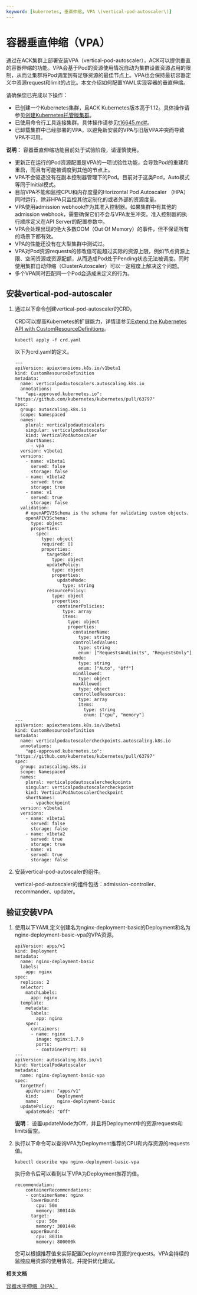```yaml
---
keyword: [kubernetes, 垂直伸缩, VPA \(vertical-pod-autoscaler\)]
---
```


# 容器垂直伸缩（VPA）

通过在ACK集群上部署安装VPA（vertical-pod-autoscaler），ACK可以提供垂直的容器伸缩的功能。VPA会基于Pod的资源使用情况自动为集群设置资源占用的限制，从而让集群将Pod调度到有足够资源的最佳节点上。VPA也会保持最初容器定义中资源request和limit的占比。本文介绍如何配置YAML实现容器的垂直伸缩。

请确保您已完成以下操作：

-   已创建一个Kubernetes集群，且ACK Kubernetes版本高于1.12。具体操作请参见[创建Kubernetes托管版集群](/intl.zh-CN/Kubernetes集群用户指南/集群/创建集群/创建Kubernetes托管版集群.md)。
-   已使用命令行工具连接集群。具体操作请参见[t16645.md\#](/intl.zh-CN/Kubernetes集群用户指南/集群/连接集群/通过kubectl管理Kubernetes集群.md)。
-   已卸载集群中已经部署的VPA，以避免新安装的VPA与旧版VPA冲突而导致VPA不可用。

**说明：** 容器垂直伸缩功能目前处于试验阶段，请谨慎使用。

-   更新正在运行的Pod资源配置是VPA的一项试验性功能，会导致Pod的重建和重启，而且有可能被调度到其他的节点上。
-   VPA不会驱逐没有在副本控制器管理下的Pod。目前对于这类Pod，Auto模式等同于Initial模式。
-   目前VPA不能和监控CPU和内存度量的Horizontal Pod Autoscaler （HPA）同时运行，除非HPA只监控其他定制化的或者外部的资源度量。
-   VPA使用admission webhook作为其准入控制器。如果集群中有其他的admission webhook，需要确保它们不会与VPA发生冲突。准入控制器的执行顺序定义在API Server的配置参数中。
-   VPA会处理出现的绝大多数OOM（Out Of Memory）的事件，但不保证所有的场景下都有效。
-   VPA的性能还没有在大型集群中测试过。
-   VPA对Pod资源requests的修改值可能超过实际的资源上限，例如节点资源上限、空闲资源或资源配额，从而造成Pod处于Pending状态无法被调度。同时使用集群自动伸缩（ClusterAutoscaler）可以一定程度上解决这个问题。
-   多个VPA同时匹配同一个Pod会造成未定义的行为。

## 安装vertical-pod-autoscaler

1.  通过以下命令创建vertical-pod-autoscaler的CRD。

    CRD可以提高Kubernetes的扩展能力，详情请参见[Extend the Kubernetes API with CustomResourceDefinitions](https://kubernetes.io/docs/tasks/extend-kubernetes/custom-resources/custom-resource-definitions/)。

    ```
    kubectl apply -f crd.yaml
    ```

    以下为crd.yaml的定义。

    ```
    ---
    apiVersion: apiextensions.k8s.io/v1beta1
    kind: CustomResourceDefinition
    metadata:
      name: verticalpodautoscalers.autoscaling.k8s.io
      annotations:
        "api-approved.kubernetes.io": "https://github.com/kubernetes/kubernetes/pull/63797"
    spec:
      group: autoscaling.k8s.io
      scope: Namespaced
      names:
        plural: verticalpodautoscalers
        singular: verticalpodautoscaler
        kind: VerticalPodAutoscaler
        shortNames:
          - vpa
      version: v1beta1
      versions:
        - name: v1beta1
          served: false
          storage: false
        - name: v1beta2
          served: true
          storage: true
        - name: v1
          served: true
          storage: false
      validation:
        # openAPIV3Schema is the schema for validating custom objects.
        openAPIV3Schema:
          type: object
          properties:
            spec:
              type: object
              required: []
              properties:
                targetRef:
                  type: object
                updatePolicy:
                  type: object
                  properties:
                    updateMode:
                      type: string
                resourcePolicy:
                  type: object
                  properties:
                    containerPolicies:
                      type: array
                      items:
                        type: object
                        properties:
                          containerName:
                            type: string
                          controlledValues:
                            type: string
                            enum: ["RequestsAndLimits", "RequestsOnly"]
                          mode:
                            type: string
                            enum: ["Auto", "Off"]
                          minAllowed:
                            type: object
                          maxAllowed:
                            type: object
                          controlledResources:
                            type: array
                            items:
                              type: string
                              enum: ["cpu", "memory"]
    ---
    apiVersion: apiextensions.k8s.io/v1beta1
    kind: CustomResourceDefinition
    metadata:
      name: verticalpodautoscalercheckpoints.autoscaling.k8s.io
      annotations:
        "api-approved.kubernetes.io": "https://github.com/kubernetes/kubernetes/pull/63797"
    spec:
      group: autoscaling.k8s.io
      scope: Namespaced
      names:
        plural: verticalpodautoscalercheckpoints
        singular: verticalpodautoscalercheckpoint
        kind: VerticalPodAutoscalerCheckpoint
        shortNames:
          - vpacheckpoint
      version: v1beta1
      versions:
        - name: v1beta1
          served: false
          storage: false
        - name: v1beta2
          served: true
          storage: true
        - name: v1
          served: true
          storage: false
    ```

2.  安装vertical-pod-autoscaler的组件。

    vertical-pod-autoscaler的组件包括：admission-controller、recommander、updater。




## 验证安装VPA

1.  使用以下YAML定义创建名为nginx-deployment-basic的Deployment和名为nginx-deployment-basic-vpa的VPA资源。

    ```
    apiVersion: apps/v1
    kind: Deployment
    metadata:
      name: nginx-deployment-basic
      labels:
        app: nginx
    spec:
      replicas: 2
      selector:
        matchLabels:
          app: nginx
      template:
        metadata:
          labels:
            app: nginx
        spec:
          containers:
          - name: nginx
            image: nginx:1.7.9
            ports:
            - containerPort: 80
    ---
    apiVersion: autoscaling.k8s.io/v1
    kind: VerticalPodAutoscaler
    metadata:
      name: nginx-deployment-basic-vpa
    spec:
      targetRef:
        apiVersion: "apps/v1"
        kind:       Deployment
        name:       nginx-deployment-basic
      updatePolicy:
        updateMode: "Off"
    ```

    **说明：** 设置updateMode为Off，并且将Deployment中的资源requests和limits留空。

2.  执行以下命令可以查询VPA为Deployment推荐的CPU和内存资源的requests值。

    ```
    kubectl describe vpa nginx-deployment-basic-vpa
    ```

    执行命令后可以看到以下VPA为Deployment推荐的值。

    ```
    recommendation:
        containerRecommendations:
        - containerName: nginx
          lowerBound:
            cpu: 50m
            memory: 300144k
          target:
            cpu: 50m
            memory: 300144k
          upperBound:
            cpu: 8031m
            memory: 800000k
    ```

    您可以根据推荐值来实际配置Deployment中资源的requests。VPA会持续的监控应用资源的使用情况，并提供优化建议。


**相关文档**  


[容器水平伸缩（HPA）](/intl.zh-CN/Kubernetes集群用户指南/弹性伸缩/容器水平伸缩（HPA）.md)

